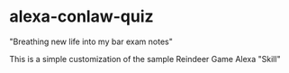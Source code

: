 # alexa-conlaw-quiz
"Breathing new life into my bar exam notes"

This is a simple customization of the sample Reindeer Game Alexa "Skill"
